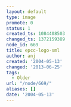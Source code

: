 ```yaml
---
layout: default
type: image
promote: 0
status: 1
created_ts: 1084408503
changed_ts: 1372159389
node_id: 669
title: epcc-logo-sml
author: anj
created: '2004-05-13'
changed: '2013-06-25'
tags:
  - Older
url: "/node/669/"
aliases: []
date: '2004-05-13'
---
```


